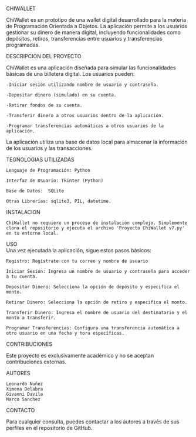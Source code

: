 CHIWALLET   

ChiWallet es un prototipo de una wallet digital desarrollado para la materia de Programación Orientada a Objetos. 
La aplicación permite a los usuarios gestionar su dinero de manera digital, incluyendo funcionalidades como depósitos, 
retiros, transferencias entre usuarios y transferencias programadas.  


DESCRIPCION DEL PROYECTO  

ChiWallet es una aplicación diseñada para simular las funcionalidades básicas de una billetera digital. Los usuarios pueden:  

	-Iniciar sesión utilizando nombre de usuario y contraseña.  
 
	-Depositar dinero (simulado) en su cuenta.  
 
	-Retirar fondos de su cuenta.  
 
	-Transferir dinero a otros usuarios dentro de la aplicación.  
 
	-Programar transferencias automáticas a otros usuarios de la aplicación.  
 

La aplicación utiliza una base de datos local para almacenar la información de los usuarios y las transacciones.    

  
TEGNOLOGIAS UTILIZADAS	  

	Lenguaje de Programación: Python  
 
	Interfaz de Usuario: Tkinter (Python)  
 
	Base de Datos:  SQLite  
 
	Otras Librerías: sqlite3, PIL, datetime.  
 

INSTALACION	  

	ChiWallet no requiere un proceso de instalación complejo. Simplemente clona el repositorio y ejecuta el archivo 'Proyecto ChiWallet v7.py' en tu entorno local.

USO  
Una vez ejecutada la aplicación, sigue estos pasos básicos:  

	Registro: Registrate con tu correo y nombre de usuario  
	
	Iniciar Sesión: Ingresa un nombre de usuario y contraseña para acceder a tu cuenta.  
	
	Depositar Dinero: Selecciona la opción de depósito y especifica el monto.  
	
	Retirar Dinero: Selecciona la opción de retiro y especifica el monto.  
	
	Transferir Dinero: Ingresa el nombre de usuario del destinatario y el monto a transferir.  
	
	Programar Transferencias: Configura una transferencia automática a otro usuario en una fecha y hora específicas.  

CONTRIBUCIONES  

Este proyecto es exclusivamente académico y no se aceptan contribuciones externas.  


AUTORES	  

	Leonardo Nuñez
	Ximena Delabra
	Givanni Davila
	Marco Sanchez
 
CONTACTO  

Para cualquier consulta, puedes contactar a los autores a través de sus perfiles en el repositorio de GitHub.
